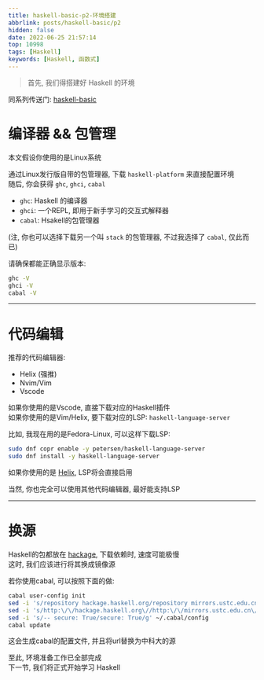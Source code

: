 ```yaml
---
title: haskell-basic-p2-环境搭建
abbrlink: posts/haskell-basic/p2
hidden: false
date: 2022-06-25 21:57:14
top: 10998
tags: [Haskell]
keywords: [Haskell, 函数式]
---
```

> 首先, 我们得搭建好 Haskell 的环境
<!-- more -->

同系列传送门: [haskell-basic](/categories/haskell-basic)

# 编译器 && 包管理
本文假设你使用的是Linux系统  

通过Linux发行版自带的包管理器, 下载 `haskell-platform` 来直接配置环境  
随后, 你会获得 `ghc`, `ghci`, `cabal`  

- `ghc`: Haskell 的编译器  
- `ghci`: 一个REPL, 即用于新手学习的交互式解释器  
- `cabal`: Hsakell的包管理器  

(注, 你也可以选择下载另一个叫 `stack` 的包管理器, 不过我选择了 `cabal`, 仅此而已)  

请确保都能正确显示版本:  

```bash
ghc -V
ghci -V
cabal -V
```

 - - -

# 代码编辑

推荐的代码编辑器:
- Helix (强推)
- Nvim/Vim
- Vscode

如果你使用的是Vscode, 直接下载对应的Haskell插件  
如果你使用的是Vim/Helix, 要下载对应的LSP: `haskell-language-server`  

比如, 我现在用的是Fedora-Linux, 可以这样下载LSP:  

```bash
sudo dnf copr enable -y petersen/haskell-language-server
sudo dnf install -y haskell-language-server
```

如果你使用的是 [Helix](https://helix-editor.com/), LSP将会直接启用  

当然, 你也完全可以使用其他代码编辑器, 最好能支持LSP  

- - -

# 换源
Haskell的包都放在 [hackage](https://hackage.haskell.org/), 下载依赖时, 速度可能极慢  
这时, 我们应该进行将其换成镜像源  

若你使用cabal, 可以按照下面的做:

```bash
cabal user-config init
sed -i 's/repository hackage.haskell.org/repository mirrors.ustc.edu.cn/g' ~/.cabal/config
sed -i 's/http:\/\/hackage.haskell.org\//http:\/\/mirrors.ustc.edu.cn\/hackage\//g' ~/.cabal/config
sed -i 's/-- secure: True/secure: True/g' ~/.cabal/config
cabal update
```

这会生成cabal的配置文件, 并且将url替换为中科大的源  

至此, 环境准备工作已全部完成  
下一节, 我们将正式开始学习 Haskell  